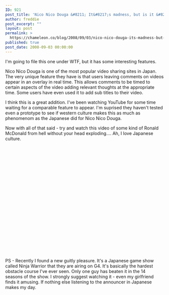 ```yaml
---
ID: 921
post_title: 'Nico Nico Douga &#8211; It&#8217;s madness, but is it &#8220;What&#8217;s Next?&#8221;'
author: freddie
post_excerpt: ""
layout: post
permalink: >
  https://chameleon.co/blog/2008/09/03/nico-nico-douga-its-madness-but-is-it-whats-next/
published: true
post_date: 2008-09-03 00:00:00
---
```

I'm going to file this one under WTF, but it has some interesting features.

Nico Nico Douga is one of the most popular video sharing sites in Japan. The very unique feature they have is that users leaving comments on videos appear in an overlay in real time. This allows comments to be timed to certain aspects of the video adding relevant thoughts at the appropriate time. Some users have even used it to add sub titles to their video.

I think this is a great addition. I've been watching YouTube for some time waiting for a comparable feature to appear. I'm suprised they haven't tested even a prototype to see if western culture makes this as much as phenomenom as the Japanese did for Nico Nico Douga.<!--more-->

Now with all of that said - try and watch this video of some kind of Ronald McDonald from hell without your head exploding.... Ah, I love Japanese culture.

<object width="425" height="344" classid="clsid:d27cdb6e-ae6d-11cf-96b8-444553540000" codebase="https://download.macromedia.com/pub/shockwave/cabs/flash/swflash.cab#version=6,0,40,0"><param name="allowFullScreen" value="true" /><param name="src" value="https://www.youtube.com/v/hOMMQmYwd4I&amp;hl=en&amp;fs=1" /><embed type="application/x-shockwave-flash" width="425" height="344" src="https://www.youtube.com/v/hOMMQmYwd4I&amp;hl=en&amp;fs=1" allowfullscreen="allowfullscreen" /></object>

PS - Recently I found a new guitly pleasure. It's a Japanese game show called Ninja Warrior that they are airing on G4. It's basically the hardest obstacle course I've ever seen. Only one guy has beaten it in the 14 seasons of the show. I strongly suggest watching it - even my girlfriend finds it amusing. If nothing else listening to the announcer in Japanese makes my day.